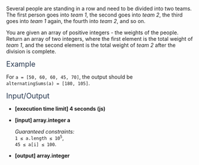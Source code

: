 <p>Several people are standing in a row and need to be divided into two teams. The first person goes into <em>team 1</em>, the second goes into <em>team 2</em>, the third goes into <em>team 1</em> again, the fourth into <em>team 2</em>, and so on.</p>
<p>You are given an array of positive integers - the weights of the people. Return an array of two integers, where the first element is the total weight of <em>team 1</em>, and the second element is the total weight of <em>team 2</em> after the division is complete.</p>
<p><span class="markdown--header" style="color:#2b3b52;font-size:1.4em">Example</span></p>
<p>For <code>a = [50, 60, 60, 45, 70]</code>, the output should be<br>
<code>alternatingSums(a) = [180, 105]</code>.</p>
<p><span class="markdown--header" style="color:#2b3b52;font-size:1.4em">Input/Output</span></p>
<ul>
<li>
<p><strong>[execution time limit] 4 seconds (js)</strong></p>
</li>
<li>
<p><strong>[input] array.integer a</strong></p>
<p><em>Guaranteed constraints:</em><br>
<code>1 ≤ a.length ≤ 10<sup>5</sup></code>,<br>
<code>45 ≤ a[i] ≤ 100</code>.</p>
</li>
<li>
<p><strong>[output] array.integer</strong></p>
</li>
</ul>

